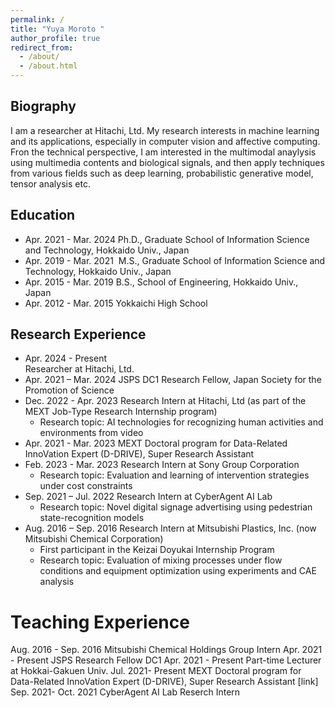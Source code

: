 ```yaml
---
permalink: /
title: "Yuya Moroto "
author_profile: true
redirect_from: 
  - /about/
  - /about.html
---
```


## Biography
I am a researcher at Hitachi, Ltd.
My research interests in machine learning and its applications, especially in computer vision and affective computing. Fron the technical perspective, I am interested in the multimodal anaylysis using multimedia contents and biological signals, and then apply techniques from various fields such as deep learning, probabilistic generative model, tensor analysis etc.

## Education
- Apr. 2021 - Mar. 2024 
  Ph.D., Graduate School of Information Science and Technology, Hokkaido Univ., Japan
- Apr. 2019 - Mar. 2021 
  M.S., Graduate School of Information Science and Technology, Hokkaido Univ., Japan
- Apr. 2015 - Mar. 2019
  B.S., School of Engineering, Hokkaido Univ., Japan
- Apr. 2012 - Mar. 2015
  Yokkaichi High School

## Research Experience
- Apr. 2024 - Present  
  Researcher at Hitachi, Ltd.
- Apr. 2021 – Mar. 2024
  JSPS DC1 Research Fellow, Japan Society for the Promotion of Science
- Dec. 2022 - Apr. 2023
  Research Intern at Hitachi, Ltd (as part of the MEXT Job-Type Research Internship program)
  - Research topic: AI technologies for recognizing human activities and environments from video
- Apr. 2021 - Mar. 2023
  MEXT Doctoral program for Data-Related InnoVation Expert (D-DRIVE), Super Research Assistant
- Feb. 2023 - Mar. 2023
  Research Intern at Sony Group Corporation
  - Research topic: Evaluation and learning of intervention strategies under cost constraints
- Sep. 2021 – Jul. 2022
  Research Intern at CyberAgent AI Lab
  - Research topic: Novel digital signage advertising using pedestrian state-recognition models
- Aug. 2016 – Sep. 2016
  Research Intern at Mitsubishi Plastics, Inc. (now Mitsubishi Chemical Corporation)
  - First participant in the Keizai Doyukai Internship Program
  - Research topic: Evaluation of mixing processes under flow conditions and equipment optimization using experiments and CAE analysis

# Teaching Experience 
Aug. 2016 - Sep. 2016 Mitsubishi Chemical Holdings Group Intern
Apr. 2021 - Present JSPS Research Fellow DC1
Apr. 2021 - Present Part-time Lecturer at Hokkai-Gakuen Univ.
Jul. 2021- Present MEXT Doctoral program for Data-Related InnoVation Expert (D-DRIVE), Super Research Assistant [link]
Sep. 2021- Oct. 2021 CyberAgent AI Lab Reserch Intern